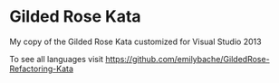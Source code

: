 # Gilded Rose Kata

My copy of the Gilded Rose Kata customized for Visual Studio 2013

To see all languages visit https://github.com/emilybache/GildedRose-Refactoring-Kata
